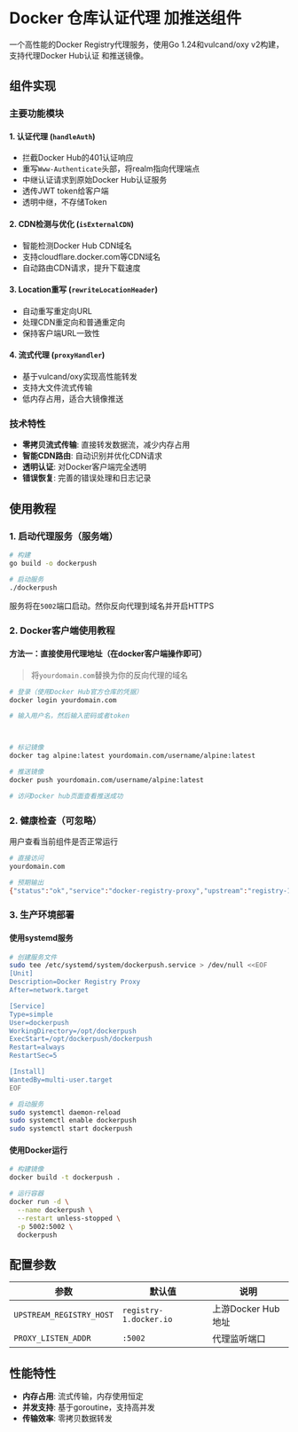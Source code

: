 # Docker 仓库认证代理 加推送组件

一个高性能的Docker Registry代理服务，使用Go 1.24和vulcand/oxy v2构建，支持代理Docker Hub认证 和推送镜像。

## 组件实现

### 主要功能模块

#### 1. 认证代理 (`handleAuth`)
- 拦截Docker Hub的401认证响应
- 重写`Www-Authenticate`头部，将realm指向代理端点
- 中继认证请求到原始Docker Hub认证服务
- 透传JWT token给客户端
- 透明中继，不存储Token

#### 2. CDN检测与优化 (`isExternalCDN`)
- 智能检测Docker Hub CDN域名
- 支持cloudflare.docker.com等CDN域名
- 自动路由CDN请求，提升下载速度

#### 3. Location重写 (`rewriteLocationHeader`)
- 自动重写重定向URL
- 处理CDN重定向和普通重定向
- 保持客户端URL一致性

#### 4. 流式代理 (`proxyHandler`)
- 基于vulcand/oxy实现高性能转发
- 支持大文件流式传输
- 低内存占用，适合大镜像推送

### 技术特性
- **零拷贝流式传输**: 直接转发数据流，减少内存占用
- **智能CDN路由**: 自动识别并优化CDN请求
- **透明认证**: 对Docker客户端完全透明
- **错误恢复**: 完善的错误处理和日志记录

## 使用教程

### 1. 启动代理服务（服务端）

```bash
# 构建
go build -o dockerpush

# 启动服务
./dockerpush
```

服务将在`5002`端口启动。然你反向代理到域名并开启HTTPS

### 2. Docker客户端使用教程

#### 方法一：直接使用代理地址（在docker客户端操作即可）
> 将`yourdomain.com`替换为你的反向代理的域名

```bash
# 登录（使用Docker Hub官方仓库的凭据）
docker login yourdomain.com

# 输入用户名，然后输入密码或者token



# 标记镜像
docker tag alpine:latest yourdomain.com/username/alpine:latest

# 推送镜像
docker push yourdomain.com/username/alpine:latest

# 访问Docker hub页面查看推送成功
```



### 2. 健康检查（可忽略）

用户查看当前组件是否正常运行

```bash
# 直接访问
yourdomain.com

# 预期输出
{"status":"ok","service":"docker-registry-proxy","upstream":"registry-1.docker.io"}
```

### 3. 生产环境部署

#### 使用systemd服务

```bash
# 创建服务文件
sudo tee /etc/systemd/system/dockerpush.service > /dev/null <<EOF
[Unit]
Description=Docker Registry Proxy
After=network.target

[Service]
Type=simple
User=dockerpush
WorkingDirectory=/opt/dockerpush
ExecStart=/opt/dockerpush/dockerpush
Restart=always
RestartSec=5

[Install]
WantedBy=multi-user.target
EOF

# 启动服务
sudo systemctl daemon-reload
sudo systemctl enable dockerpush
sudo systemctl start dockerpush
```

#### 使用Docker运行

```bash
# 构建镜像
docker build -t dockerpush .

# 运行容器
docker run -d \
  --name dockerpush \
  --restart unless-stopped \
  -p 5002:5002 \
  dockerpush
```

## 配置参数

| 参数 | 默认值 | 说明 |
|------|--------|------|
| `UPSTREAM_REGISTRY_HOST` | `registry-1.docker.io` | 上游Docker Hub地址 |
| `PROXY_LISTEN_ADDR` | `:5002` | 代理监听端口 |

## 性能特性

- **内存占用**: 流式传输，内存使用恒定
- **并发支持**: 基于goroutine，支持高并发
- **传输效率**: 零拷贝数据转发
